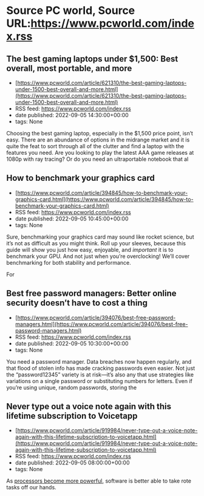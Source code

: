 # Source PC world, Source URL:https://www.pcworld.com/index.rss

## The best gaming laptops under $1,500: Best overall, most portable, and more
 - [https://www.pcworld.com/article/621310/the-best-gaming-laptops-under-1500-best-overall-and-more.html](https://www.pcworld.com/article/621310/the-best-gaming-laptops-under-1500-best-overall-and-more.html)
 - RSS feed: https://www.pcworld.com/index.rss
 - date published: 2022-09-05 14:30:00+00:00
 - tags: None

<div id="link_wrapped_content">
<section class="wp-block-bigbite-multi-title"><div class="container"></div></section><p>Choosing the best gaming laptop, especially in the $1,500 price point, isn&rsquo;t easy. There are an abundance of options in the midrange market and it is quite the feat to sort through all of the clutter and find a laptop with the features you need. Are you looking to play the latest AAA game releases at 1080p with ray tracing? Or do you need an ultraportable notebook that al

## How to benchmark your graphics card
 - [https://www.pcworld.com/article/394845/how-to-benchmark-your-graphics-card.html](https://www.pcworld.com/article/394845/how-to-benchmark-your-graphics-card.html)
 - RSS feed: https://www.pcworld.com/index.rss
 - date published: 2022-09-05 10:45:00+00:00
 - tags: None

<div id="link_wrapped_content">
<section class="wp-block-bigbite-multi-title"><div class="container"></div></section><p>Sure, benchmarking your graphics card may sound like rocket science, but it&rsquo;s not as difficult as you might think. Roll up your sleeves, because this guide will show you just how easy, enjoyable, and <em>important</em> it is to benchmark your GPU. And not just when you&rsquo;re overclocking! We&rsquo;ll cover benchmarking for both stability and performance.</p>



<p>For 

## Best free password managers: Better online security doesn’t have to cost a thing
 - [https://www.pcworld.com/article/394076/best-free-password-managers.html](https://www.pcworld.com/article/394076/best-free-password-managers.html)
 - RSS feed: https://www.pcworld.com/index.rss
 - date published: 2022-09-05 10:30:00+00:00
 - tags: None

<div id="link_wrapped_content">
<section class="wp-block-bigbite-multi-title"><div class="container"></div></section><p>You need a password manager. Data breaches now happen regularly, and that flood of stolen info has made cracking passwords even easier. Not just the &ldquo;password12345&rdquo; variety is at risk&mdash;it&rsquo;s also any that use strategies like variations on a single password or substituting numbers for letters. Even if you&rsquo;re using unique, random passwords, storing the

## Never type out a voice note again with this lifetime subscription to Voicetapp
 - [https://www.pcworld.com/article/919984/never-type-out-a-voice-note-again-with-this-lifetime-subscription-to-voicetapp.html](https://www.pcworld.com/article/919984/never-type-out-a-voice-note-again-with-this-lifetime-subscription-to-voicetapp.html)
 - RSS feed: https://www.pcworld.com/index.rss
 - date published: 2022-09-05 08:00:00+00:00
 - tags: None

<div id="link_wrapped_content">
<section class="wp-block-bigbite-multi-title"><div class="container"></div></section><p>As&nbsp;<a href="https://www.pcworld.com/article/918289/amd-ryzen-7000-cpu-launch-things-to-know.html" rel="noreferrer noopener" target="_blank">processors become more powerful</a>, software is better able to take rote tasks off our hands.&nbsp;<a href="https://shop.pcworld.com/sales/voicetapp-lifetime-subscription?utm_source=pcworld.com&amp;utm_medium=referral&amp;utm_campaign
